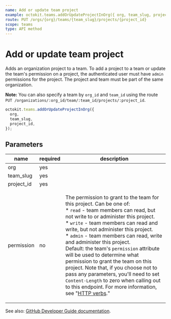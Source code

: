 ```yaml
---
name: Add or update team project
example: octokit.teams.addOrUpdateProjectInOrg({ org, team_slug, project_id })
route: PUT /orgs/{org}/teams/{team_slug}/projects/{project_id}
scope: teams
type: API method
---
```


# Add or update team project

Adds an organization project to a team. To add a project to a team or update the team's permission on a project, the authenticated user must have `admin` permissions for the project. The project and team must be part of the same organization.

**Note:** You can also specify a team by `org_id` and `team_id` using the route `PUT /organizations/:org_id/team/:team_id/projects/:project_id`.

```js
octokit.teams.addOrUpdateProjectInOrg({
  org,
  team_slug,
  project_id,
});
```

## Parameters

<table>
  <thead>
    <tr>
      <th>name</th>
      <th>required</th>
      <th>description</th>
    </tr>
  </thead>
  <tbody>
    <tr><td>org</td><td>yes</td><td>

</td></tr>
<tr><td>team_slug</td><td>yes</td><td>

</td></tr>
<tr><td>project_id</td><td>yes</td><td>

</td></tr>
<tr><td>permission</td><td>no</td><td>

The permission to grant to the team for this project. Can be one of:  
\* `read` - team members can read, but not write to or administer this project.  
\* `write` - team members can read and write, but not administer this project.  
\* `admin` - team members can read, write and administer this project.  
Default: the team's `permission` attribute will be used to determine what permission to grant the team on this project. Note that, if you choose not to pass any parameters, you'll need to set `Content-Length` to zero when calling out to this endpoint. For more information, see "[HTTP verbs](https://developer.github.com/v3/#http-verbs)."

</td></tr>
  </tbody>
</table>

See also: [GitHub Developer Guide documentation](https://developer.github.com/v3/teams/#add-or-update-team-project).
